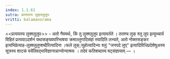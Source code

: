 ```yaml
---
index: 1.1.61
sutra: प्रत्ययस्य लुक्‌श्लुलुपः
vritti: balamanorama
---
```


<<प्रत्ययस्य लुक्श्लुलुपः>> - अतो नैवमर्थः, किं तु लुक्श्लुलुप इत्यावर्तते । ततश्च लुक् श्लु लुप इत्युच्चार्य विहितं प्रत्ययाऽदर्शनं यथासङ्ख्यपरिभाषया क्रमाल्लुगादिसंज्ञं स्यादिति लभ्यते, अतो नोक्तसङ्कर इत्यभिप्रेत्याह-लुक्श्लुलुप्शब्दैरित्यादिना ।फले लुक्,जुहोत्यादिभ्यः श्लुः॑ "जनपदे लुप्" इत्यादिविधिप्रदेशेषुअस्य सूत्रस्य शाटकं वये॑तिवद्भाविज्ञानान्नान्योन्याश्रयः । तदेवं कतिशब्दस्य षट्संज्ञायाम् —  ।